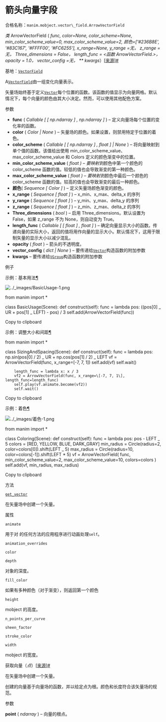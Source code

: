 # 箭头向量字段

合格名称：`manim.mobject.vector\_field.ArrowVectorField`

_类_ ArrowVectorField ( _func, color=None, color_scheme=None, min_color_scheme_value=0, max_color_scheme_value=2, 颜色=\['#236B8E', '#83C167', '#FFFF00', '#FC6255'\], x_range=None, y_range =无， z_range =无， Three_dimensions = False， length_func = <函数 ArrowVectorField.<lambda >>， opacity = 1.0， vector_config =无， \*\* kwargs_）[\[来源\]](../_modules/manim/mobject/vector_field.html#ArrowVectorField)[#](#manim.mobject.vector_field.ArrowVectorField "此定义的固定链接")

基地：[`VectorField`](manim.mobject.vector_field.VectorField.html#manim.mobject.vector_field.VectorField "manim.mobject.vector_field.VectorField")

A[`VectorField`](manim.mobject.vector_field.VectorField.html#manim.mobject.vector_field.VectorField "manim.mobject.vector_field.VectorField")由一组变化向量表示。

矢量场始终基于定义[`Vector`](manim.mobject.geometry.line.Vector.html#manim.mobject.geometry.line.Vector "manim.mobject.geometry.line.Vector")每个位置的函数。该函数的值显示为向量网格。默认情况下，每个向量的颜色由其大小决定。然而，可以使用其他配色方案。

参数

- **func** ( _Callable_ _\[_ _\[_ _np.ndarray_ _\]_ _,_ _np.ndarray_ _\]_ ) – 定义向量场每个位置的变化率的函数。
- **color** ( _Color_ _|_ _None_ ) – 矢量场的颜色。如果设置，则禁用特定于位置的着色。
- **color_scheme** ( _Callable_ _\[_ _\[_ _np.ndarray_ _\]_ _,_ _float_ _\]_ _|_ _None_ ) – 将向量映射到单个值的函数。该值给出使用 min_color_scheme_value、max_color_scheme_value 和 Colors 定义的颜色渐变中的位置。
- **min_color_scheme_value** ( *float ) – 要映射到*颜色中第一个颜色的 color_scheme 函数的值。较低的值也会导致渐变的第一种颜色。
- **max_color_scheme_value** ( *float ) – 要映射到*颜色中最后一个颜色的 color_scheme 函数的值。较高的值也会导致渐变的最后一种颜色。
- **颜色**( _Sequence_ _\[_ _Color_ _\]_ ) – 定义矢量场颜色渐变的颜色。
- **x_range** ( _Sequence_ _\[_ _float_ _\]_ ) – x_min、x_max、delta_x 的序列
- **y_range** ( _Sequence_ _\[_ _float_ _\]_ ) – y_min、y_max、delta_y 的序列
- **z_range** ( _Sequence_ _\[_ _float_ _\]_ ) – z_min、z_max、delta_z 的序列
- **Three_dimensions** ( _bool_ ) – 启用 Three_dimensions。默认设置为 False，如果 z_range 不为 None，则自动变为 True。
- **length_func** ( _Callable_ _\[_ _\[_ _float_ _\]_ _,_ _float_ _\]_ ) – 确定向量显示大小的函数。传递向量的实际大小，返回的值将用作向量的显示大小。默认情况下，这用于限制矢量的显示大小以减少混乱。
- **opacity** ( _float_ ) – 箭头的不透明度。
- **vector_config** ( _dict_ _|_ _None_ ) – 要传递给[`Vector`](manim.mobject.geometry.line.Vector.html#manim.mobject.geometry.line.Vector "manim.mobject.geometry.line.Vector")构造函数的附加参数
- **kwargs** – 要传递给[`VGroup`](manim.mobject.types.vectorized_mobject.VGroup.html#manim.mobject.types.vectorized_mobject.VGroup "manim.mobject.types.vectorized_mobject.VGroup")构造函数的附加参数

例子

示例：基本用法[¶](#basicusage)

![../_images/BasicUsage-1.png](../_images/BasicUsage-1.png)

from manim import \*

class BasicUsage(Scene):
def construct(self):
func = lambda pos: ((pos\[0\] _ UR + pos\[1\] _ LEFT) - pos) / 3
self.add(ArrowVectorField(func))

Copy to clipboard

示例：调整大小和间距[¶](#sizingandspacing)

from manim import \*

class SizingAndSpacing(Scene):
def construct(self):
func = lambda pos: np.sin(pos\[0\] / 2) _ UR + np.cos(pos\[1\] / 2) _ LEFT
vf = ArrowVectorField(func, x_range=\[-7, 7, 1\])
self.add(vf)
self.wait()

        length_func = lambda x: x / 3
        vf2 = ArrowVectorField(func, x_range=\[-7, 7, 1\], length_func=length_func)
        self.play(vf.animate.become(vf2))
        self.wait()

Copy to clipboard

示例：着色[¶](#coloring)

![../_images/着色-1.png](../_images/Coloring-1.png)

from manim import \*

class Coloring(Scene):
def construct(self):
func = lambda pos: pos - LEFT _ 5
colors = \[RED, YELLOW, BLUE, DARK_GRAY\]
min_radius = Circle(radius=2, color=colors\[0\]).shift(LEFT _ 5)
max_radius = Circle(radius=10, color=colors\[-1\]).shift(LEFT \* 5)
vf = ArrowVectorField(
func, min_color_scheme_value=2, max_color_scheme_value=10, colors=colors
)
self.add(vf, min_radius, max_radius)

Copy to clipboard

方法

[`get_vector`](#manim.mobject.vector_field.ArrowVectorField.get_vector "manim.mobject.vector_field.ArrowVectorField.get_vector")

在矢量场中创建一个矢量。

属性

`animate`

用于对 的任何方法的应用程序进行动画处理`self`。

`animation_overrides`

`color`

`depth`

对象的深度。

`fill_color`

如果有多种颜色（对于渐变），则返回第一个颜色

`height`

mobject 的高度。

`n_points_per_curve`

`sheen_factor`

`stroke_color`

`width`

mobject 的宽度。

获取向量（_点_）[\[来源\]](../_modules/manim/mobject/vector_field.html#ArrowVectorField.get_vector)[#](#manim.mobject.vector_field.ArrowVectorField.get_vector "此定义的固定链接")

在矢量场中创建一个矢量。

创建的向量基于向量场的函数，并以给定点为根。颜色和长度符合该矢量场的规范。

参数

**point** ( _ndarray_ ) – 向量的根点。
